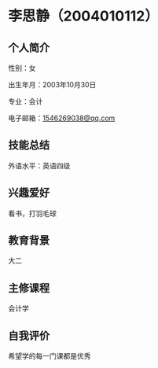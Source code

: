# 李思静（2004010112）

## 个人简介

性别：女

出生年月：2003年10月30日

专业：会计

电子邮箱：1546269038@qq.com

## 技能总结
外语水平：英语四级

## 兴趣爱好
看书，打羽毛球
## 教育背景
大二

## 主修课程
会计学

## 自我评价
希望学的每一门课都是优秀
